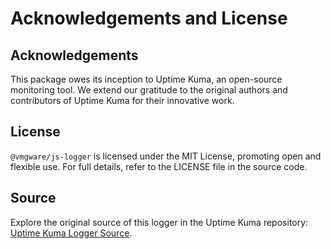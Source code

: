 # Acknowledgements and License

## Acknowledgements

This package owes its inception to Uptime Kuma, an open-source monitoring tool. We extend our gratitude to the original authors and contributors of Uptime Kuma for their innovative work.

## License

`@vmgware/js-logger` is licensed under the MIT License, promoting open and flexible use. For full details, refer to the LICENSE file in the source code.

## Source

Explore the original source of this logger in the Uptime Kuma repository: [Uptime Kuma Logger Source](https://github.com/louislam/uptime-kuma/blob/master/src/util.ts).
